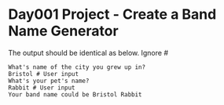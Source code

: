# Day001 Project - Create a Band Name Generator

The output should be identical as below.
Ignore #

```Welcome to the Band Name Generator
What's name of the city you grew up in?
Bristol # User input
What's your pet's name?
Rabbit # User input
Your band name could be Bristol Rabbit
